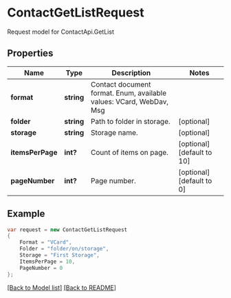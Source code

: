 
# ContactGetListRequest

Request model for ContactApi.GetList

## Properties

Name | Type | Description  | Notes
------------- | ------------- | ------------- | -------------
**format** |**string**|Contact document format. Enum, available values: VCard, WebDav, Msg |
**folder** |**string**|Path to folder in storage. |[optional] 
**storage** |**string**|Storage name. |[optional] 
**itemsPerPage** |**int?**|Count of items on page. |[optional] [default to 10]
**pageNumber** |**int?**|Page number. |[optional] [default to 0]

## Example
```csharp
var request = new ContactGetListRequest
{ 
    Format = "VCard",
    Folder = "folder/on/storage",
    Storage = "First Storage",
    ItemsPerPage = 10,
    PageNumber = 0
};
```

[[Back to Model list]](Models.md) [[Back to README]](README.md)
